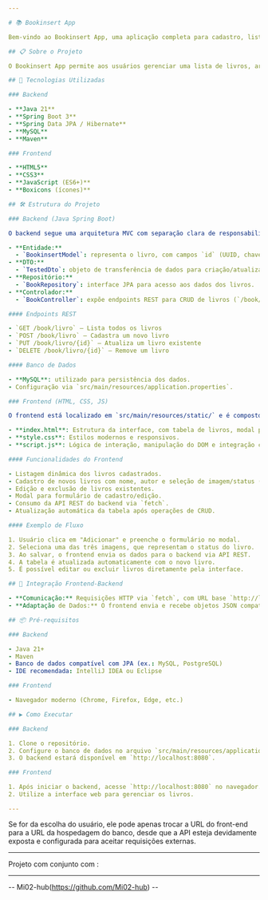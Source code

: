 ```yaml
---

# 📚 Bookinsert App

Bem-vindo ao Bookinsert App, uma aplicação completa para cadastro, listagem, edição e exclusão de livros, com backend em Java Spring Boot, banco de dados relacional e frontend web moderno em HTML, CSS e JavaScript puro.

## 📋 Sobre o Projeto

O Bookinsert App permite aos usuários gerenciar uma lista de livros, armazenando informações como nome, autor e imagem/status de leitura. O backend foi desenvolvido em Spring Boot, utilizando arquitetura MVC e persistência via Spring Data JPA com banco de dados relacional (MySQL). O frontend é uma SPA (Single Page Application) responsiva, sem frameworks, consumindo a API REST do backend.

## 🚀 Tecnologias Utilizadas

### Backend

- **Java 21**
- **Spring Boot 3**
- **Spring Data JPA / Hibernate**
- **MySQL**
- **Maven**

### Frontend

- **HTML5**
- **CSS3**
- **JavaScript (ES6+)**
- **Boxicons (ícones)**

## 🛠️ Estrutura do Projeto

### Backend (Java Spring Boot)

O backend segue uma arquitetura MVC com separação clara de responsabilidades:

- **Entidade:**  
  - `BookinsertModel`: representa o livro, com campos `id` (UUID, chave primária), `nome`, `autor` e `imagemUrl`.
- **DTO:**  
  - `TestedDto`: objeto de transferência de dados para criação/atualização de livros.
- **Repositório:**  
  - `BookRepository`: interface JPA para acesso aos dados dos livros.
- **Controlador:**  
  - `BookController`: expõe endpoints REST para CRUD de livros (`/book/livro`).

#### Endpoints REST

- `GET /book/livro` — Lista todos os livros
- `POST /book/livro` — Cadastra um novo livro
- `PUT /book/livro/{id}` — Atualiza um livro existente
- `DELETE /book/livro/{id}` — Remove um livro

#### Banco de Dados

- **MySQL**: utilizado para persistência dos dados.
- Configuração via `src/main/resources/application.properties`.

### Frontend (HTML, CSS, JS)

O frontend está localizado em `src/main/resources/static/` e é composto por:

- **index.html**: Estrutura da interface, com tabela de livros, modal para cadastro/edição e seleção de imagens/status.
- **style.css**: Estilos modernos e responsivos.
- **script.js**: Lógica de interação, manipulação do DOM e integração com a API REST do backend.

#### Funcionalidades do Frontend

- Listagem dinâmica dos livros cadastrados.
- Cadastro de novos livros com nome, autor e seleção de imagem/status (Ler, Lendo, Lido).
- Edição e exclusão de livros existentes.
- Modal para formulário de cadastro/edição.
- Consumo da API REST do backend via `fetch`.
- Atualização automática da tabela após operações de CRUD.

#### Exemplo de Fluxo

1. Usuário clica em "Adicionar" e preenche o formulário no modal.
2. Seleciona uma das três imagens, que representam o status do livro.
3. Ao salvar, o frontend envia os dados para o backend via API REST.
4. A tabela é atualizada automaticamente com o novo livro.
5. É possível editar ou excluir livros diretamente pela interface.

## 🔄 Integração Frontend-Backend

- **Comunicação:** Requisições HTTP via `fetch`, com URL base `http://localhost:8080/book`.
- **Adaptação de Dados:** O frontend envia e recebe objetos JSON compatíveis com o backend.

## 📦 Pré-requisitos

### Backend

- Java 21+
- Maven
- Banco de dados compatível com JPA (ex.: MySQL, PostgreSQL)
- IDE recomendada: IntelliJ IDEA ou Eclipse

### Frontend

- Navegador moderno (Chrome, Firefox, Edge, etc.)

## ▶️ Como Executar

### Backend

1. Clone o repositório.
2. Configure o banco de dados no arquivo `src/main/resources/application.properties`.
3. O backend estará disponível em `http://localhost:8080`.

### Frontend

1. Após iniciar o backend, acesse `http://localhost:8080` no navegador.
2. Utilize a interface web para gerenciar os livros.

---
```


Se for da escolha do usuário, ele pode apenas trocar a URL do front-end para a URL da hospedagem do banco, desde que a API esteja devidamente exposta e configurada para aceitar requisições externas.

---
Projeto com conjunto com :

---

-- Mi02-hub(https://github.com/Mi02-hub) --
